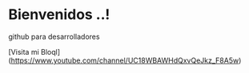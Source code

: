 
# Bienvenidos  ..!

github para desarrolladores

[Visita mi Bloql] (https://www.youtube.com/channel/UC18WBAWHdQxvQeJkz_F8A5w)
